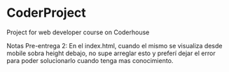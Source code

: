 # CoderProject
Project for web developer course on Coderhouse

Notas Pre-entrega 2: En el index.html, cuando el mismo se visualiza desde mobile sobra height debajo, no supe arreglar esto y preferí dejar el error para poder solucionarlo cuando tenga mas conocimiento.
